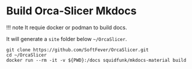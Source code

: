 # Build Orca-Slicer Mkdocs 

!!! note 
    It requie docker or podman to build docs.

It will generate a `site` folder below `~/OrcaSlicer`.

``` shell
git clone https://github.com/SoftFever/OrcaSlicer.git
cd ~/OrcaSlicer
docker run --rm -it -v ${PWD}:/docs squidfunk/mkdocs-material build
```
